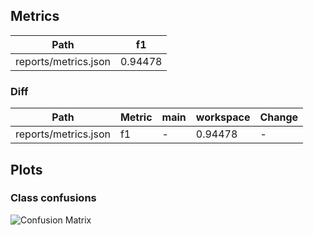 ## Metrics
| Path                 | f1      |
|----------------------|---------|
| reports/metrics.json | 0.94478 |

### Diff
| Path                 | Metric   | main   | workspace   | Change   |
|----------------------|----------|--------|-------------|----------|
| reports/metrics.json | f1       | -      | 0.94478     | -        |

## Plots
### Class confusions
![](./reports/confusion_matrix.png "Confusion Matrix")
